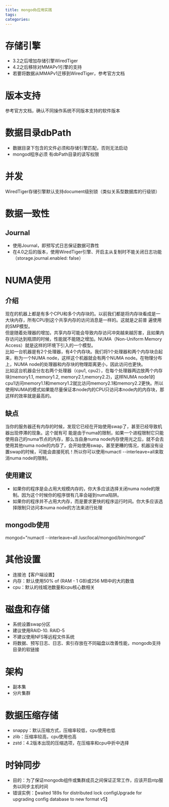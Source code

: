 ```yaml
---
title: mongodb应用实践
tags:
categories:
---
```

# 存储引擎
* 3.2之后增加存储引擎WiredTiger
* 4.2之后移除对MMAPv1引擎的支持
* 若要将数据从MMAPv1迁移到WiredTiger，参考官方文档

# 版本支持
参考官方文档，确认不同操作系统不同版本支持的软件版本

# 数据目录dbPath
* 数据目录下包含的文件必须和存储引擎匹配，否则无法启动
* mongod程序必须 有dbPath目录的读写权限

# 并发
WiredTiger存储引擎默认支持document级别锁（类似关系型数据库的行级锁）

# 数据一致性
## Journal
* 使用Journal，即预写式日志保证数据可靠性
* 在4.0之后的版本，使用WiredTiger引擎、开启主从复制时不能关闭日志功能（storage.journal.enabled: false）

# NUMA使用
## 介绍
现在的机器上都是有多个CPU和多个内存块的。以前我们都是将内存块看成是一大块内存，所有CPU到这个共享内存的访问消息是一样的。这就是之前普 遍使用的SMP模型。  
但是随着处理器的增加，共享内存可能会导致内存访问冲突越来越厉害，且如果内存访问达到瓶颈的时候，性能就不能随之增加。NUMA（Non-Uniform Memory Access）就是这样的环境下引入的一个模型。  
 比如一台机器是有2个处理器，有4个内存块。我们将1个处理器和两个内存块合起来，称为一个NUMA node，这样这个机器就会有两个NUMA node。在物理分布上，NUMA node的处理器和内存块的物理距离更小，因此访问也更快。  
 比如这台机器会分左右两个处理器（cpu1, cpu2），在每个处理器两边放两个内存块(memory1.1, memory1.2, memory2.1,memory2.2)，这样NUMA node1的cpu1访问memory1.1和memory1.2就比访问memory2.1和memory2.2更快。所以使用NUMA的模式如果能尽量保证本node内的CPU只访问本node内的内存块，那这样的效率就是最高的。
## 缺点
当你的服务器还有内存的时候，发现它已经在开始使用swap了，甚至已经导致机器出现停滞的现象。这个就有可 能是由于numa的限制，如果一个进程限制它只能使用自己的numa节点的内存，那么当自身numa node内存使用光之后，就不会去使用其他numa node的内存了，会开始使用swap，甚至更糟的情况，机器没有设置swap的时候，可能会直接死机！所以你可以使用numactl --interleave=all来取消numa node的限制。
## 使用建议
* 如果你的程序是会占用大规模内存的，你大多应该选择关闭numa node的限制。因为这个时候你的程序很有几率会碰到numa陷阱。  
* 如果你的程序并不占用大内存，而是要求更快的程序运行时间。你大多应该选择限制只访问本numa node的方法来进行处理  

## mongodb使用
mongod="numactl --interleave=all /usr/local/mongod/bin/mongod"

# 其他设置
* 连接池【客户端设置】
* 内存：默认使用50% of (RAM - 1 GB)或256 MB中的大的数值
* cpu：默认的线城池数量和cpu核心数相关

# 磁盘和存储
* 系统设置swap分区
* 建议使用RAID-10. RAID-5 
* 不建议使用NFS等远程文件系统
* 将数据、预写日志、日志、索引存放在不同磁盘以改善性能，mongodb支持目录的软链接

# 架构
* 副本集
* 分片集群

# 数据压缩存储
* snappy：默认压缩方式，压缩率较低，cpu使用也低
* zlib：压缩率较高，cpu使用也高
* zstd：4.2版本出现的压缩选项，在压缩率和cpu中折中选择

# 时钟同步
* 目的：为了保证mongodb组件或集群成员之间保证正常工作，应该开启ntp服务以同步主机时间
* 错误实例：【waited 189s for distributed lock configUpgrade for upgrading config database to new format v5】
